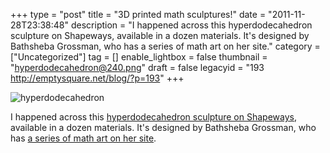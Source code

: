 +++
type = "post"
title = "3D printed math sculptures!"
date = "2011-11-28T23:38:48"
description = "I happened across this hyperdodecahedron sculpture on Shapeways, available in a dozen materials. It's designed by Bathsheba Grossman, who has a series of math art on her site."
category = ["Uncategorized"]
tag = []
enable_lightbox = false
thumbnail = "hyperdodecahedron@240.png"
draft = false
legacyid = "193 http://emptysquare.net/blog/?p=193"
+++

<p><img style="display:block; margin-left:auto; margin-right:auto;" src="hyperdodecahedron.png" title="hyperdodecahedron" /></p>
<p>I happened across this <a href="http://www.shapeways.com/model/338023/120_cell.html">hyperdodecahedron sculpture on
Shapeways</a>,
available in a dozen materials. It's designed by Bathsheba Grossman, who
has <a href="http://bathsheba.com">a series of math art on her site</a>.</p>
